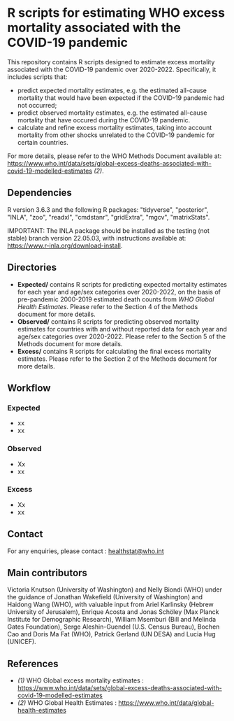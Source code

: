 # R scripts for estimating WHO excess mortality associated with the COVID-19 pandemic

This repository contains R scripts designed to estimate excess mortality associated with the COVID-19 pandemic over 2020-2022. Specifically, it includes scripts that:
* predict expected mortality estimates, e.g. the estimated all-cause mortality that would have been expected if the COVID-19 pandemic had not occurred;
* predict observed mortality estimates, e.g. the estimated all-cause mortality that have occured during the COVID-19 pandemic.
* calculate and refine excess mortality estimates, taking into account mortality from other shocks unrelated to the COVID-19 pandemic for certain countries.

For more details, please refer to the WHO Methods Document available at: https://www.who.int/data/sets/global-excess-deaths-associated-with-covid-19-modelled-estimates *(2)*.

## Dependencies 
R version 3.6.3 and the following R packages: "tidyverse", "posterior", "INLA", "zoo", "readxl", "cmdstanr", "gridExtra", "mgcv", "matrixStats". 

IMPORTANT: The INLA package should be installed as the testing (not stable) branch version 22.05.03, with instructions available at: https://www.r-inla.org/download-install.

## Directories 
* **Expected/** contains R scripts for predicting expected mortality estimates for each year and age/sex categories over 2020-2022, on the basis of pre-pandemic 2000-2019 estimated death counts from *WHO Global Health Estimates*. Please refer to the Section 4 of the Methods document for more details.
* **Observed/** contains R scripts for predicting observed mortality estimates for countries with and without reported data for each year and age/sex categories over 2020-2022. Please refer to the Section 5 of the Methods document for more details.
* **Excess/** contains R scripts for calculating the final excess mortality estimates. Please refer to the Section 2 of the Methods document for more details.

## Workflow 

### Expected
* xx
* xx
### Observed
* Xx
* xx
### Excess
* Xx
* xx
    
## Contact
For any enquiries, please contact : healthstat@who.int

## Main contributors
Victoria Knutson (University of Washington) and Nelly Biondi (WHO) under the guidance of Jonathan Wakefield (University of Washington) and Haidong Wang (WHO), with valuable input from Ariel Karlinsky (Hebrew University of Jerusalem), Enrique Acosta and Jonas Schöley (Max Planck Institute for Demographic Research), William Msemburi (Bill and Melinda Gates Foundation), Serge Aleshin-Guendel (U.S. Census Bureau), Bochen Cao and Doris Ma Fat (WHO), Patrick Gerland (UN DESA) and Lucia Hug (UNICEF).

## References
* *(1)*	WHO Global excess mortality estimates : https://www.who.int/data/sets/global-excess-deaths-associated-with-covid-19-modelled-estimates
* *(2)*	WHO Global Health Estimates : https://www.who.int/data/global-health-estimates
